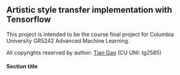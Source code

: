 ## Artistic style transfer implementation with Tensorflow

This project is intended to be the course final project for Columbia University GR5242 Advanced Machine Learning.

All copyrights reserved by author: [Tian Gao][email] (CU UNI: tg2585)

#### Section title

[email]: mailto:tian.gao@columbia.edu
[paper]: http://arxiv.org/pdf/1508.06576v2.pdf
[data]: http://www.vlfeat.org/matconvnet/models/beta16/imagenet-vgg-verydeep-19.mat
[reference]: https://github.com/anishathalye/neural-style

